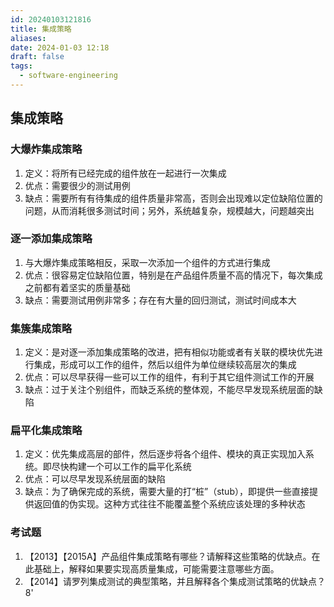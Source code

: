 ```yaml
---
id: 20240103121816
title: 集成策略
aliases: 
date: 2024-01-03 12:18
draft: false
tags:
  - software-engineering
---
```


## 集成策略

### 大爆炸集成策略

1. 定义：将所有已经完成的组件放在一起进行一次集成
2. 优点：需要很少的测试用例
3. 缺点：需要所有有待集成的组件质量非常高，否则会出现难以定位缺陷位置的问题，从而消耗很多测试时间；另外，系统越复杂，规模越大，问题越突出

### 逐一添加集成策略

1. 与大爆炸集成策略相反，采取一次添加一个组件的方式进行集成
2. 优点：很容易定位缺陷位置，特别是在产品组件质量不高的情况下，每次集成之前都有着坚实的质量基础
3. 缺点：需要测试用例非常多；存在有大量的回归测试，测试时间成本大

### 集簇集成策略

1. 定义：是对逐一添加集成策略的改进，把有相似功能或者有关联的模块优先进行集成，形成可以工作的组件，然后以组件为单位继续较高层次的集成
2. 优点：可以尽早获得一些可以工作的组件，有利于其它组件测试工作的开展
3. 缺点：过于关注个别组件，而缺乏系统的整体观，不能尽早发现系统层面的缺陷

### 扁平化集成策略

1. 定义：优先集成高层的部件，然后逐步将各个组件、模块的真正实现加入系统。即尽快构建一个可以工作的扁平化系统
2. 优点：可以尽早发现系统层面的缺陷
3. 缺点：为了确保完成的系统，需要大量的打“桩”（stub），即提供一些直接提供返回值的伪实现。这种方式往往不能覆盖整个系统应该处理的多种状态

### 考试题

1. 【2013】【2015A】产品组件集成策略有哪些？请解释这些策略的优缺点。在此基础上，解释如果要实现高质量集成，可能需要注意哪些⽅面。
2. 【2014】请罗列集成测试的典型策略，并且解释各个集成测试策略的优缺点？8'